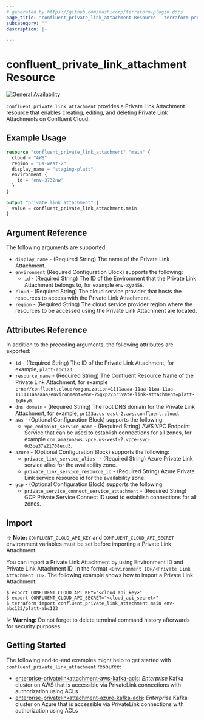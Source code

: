 ```yaml
---
# generated by https://github.com/hashicorp/terraform-plugin-docs
page_title: "confluent_private_link_attachment Resource - terraform-provider-confluent"
subcategory: ""
description: |-
  
---
```


# confluent_private_link_attachment Resource

[![General Availability](https://img.shields.io/badge/Lifecycle%20Stage-General%20Availability-%2345c6e8)](https://docs.confluent.io/cloud/current/api.html#section/Versioning/API-Lifecycle-Policy)

`confluent_private_link_attachment` provides a Private Link Attachment resource that enables creating, editing, and deleting Private Link Attachments on Confluent Cloud.

## Example Usage

```terraform
resource "confluent_private_link_attachment" "main" {
  cloud = "AWS"
  region = "us-west-2"
  display_name = "staging-platt"
  environment {
    id = "env-3732nw"
  }
}

output "private_link_attachment" {
  value = confluent_private_link_attachment.main
}
```

<!-- schema generated by tfplugindocs -->
## Argument Reference

The following arguments are supported:

- `display_name` - (Required String) The name of the Private Link Attachment.
- `environment` (Required Configuration Block) supports the following:
  - `id` - (Required String) The ID of the Environment that the Private Link Attachment belongs to, for example `env-xyz456`.
- `cloud` - (Required String) The cloud service provider that hosts the resources to access with the Private Link Attachment.
- `region` - (Required String) The cloud service provider region where the resources to be accessed using the Private Link Attachment are located.

## Attributes Reference

In addition to the preceding arguments, the following attributes are exported:

- `id` - (Required String) The ID of the Private Link Attachment, for example, `platt-abc123`.
- `resource_name` - (Required String) The Confluent Resource Name of the Private Link Attachment, for example `crn://confluent.cloud/organization=1111aaaa-11aa-11aa-11aa-111111aaaaaa/environment=env-75gxp2/private-link-attachment=platt-1q0ky0`.
- `dns_domain` - (Required String) The root DNS domain for the Private Link Attachment, for example, `pr123a.us-east-2.aws.confluent.cloud`.
- `aws` - (Optional Configuration Block) supports the following:
  - `vpc_endpoint_service_name` - (Required String) AWS VPC Endpoint Service that can be used to establish connections for all zones, for example `com.amazonaws.vpce.us-west-2.vpce-svc-0d3be37e21708ecd3`.
- `azure` - (Optional Configuration Block) supports the following:
  - `private_link_service_alias ` - (Required String) Azure Private Link service alias for the availability zone.
  - `private_link_service_resource_id` - (Required String) Azure Private Link service resource id for the availability zone.
- `gcp` - (Optional Configuration Block) supports the following:
  - `private_service_connect_service_attachment` - (Required String) GCP Private Service Connect ID used to establish connections for all zones.

## Import

-> **Note:** `CONFLUENT_CLOUD_API_KEY` and `CONFLUENT_CLOUD_API_SECRET` environment variables must be set before importing a Private Link Attachment.

You can import a Private Link Attachment by using Environment ID and Private Link Attachment ID, in the format `<Environment ID>/<Private Link Attachment ID>`. The following example shows how to import a Private Link Attachment:

```shell
$ export CONFLUENT_CLOUD_API_KEY="<cloud_api_key>"
$ export CONFLUENT_CLOUD_API_SECRET="<cloud_api_secret>"
$ terraform import confluent_private_link_attachment.main env-abc123/platt-abc123
```

!> **Warning:** Do not forget to delete terminal command history afterwards for security purposes.

## Getting Started
The following end-to-end examples might help to get started with `confluent_private_link_attachment` resource:
* [enterprise-privatelinkattachment-aws-kafka-acls](https://github.com/confluentinc/terraform-provider-confluent/tree/master/examples/configurations/enterprise-privatelinkattachment-aws-kafka-acls): _Enterprise_ Kafka cluster on AWS that is accessible via PrivateLink connections with authorization using ACLs
* [enterprise-privatelinkattachment-azure-kafka-acls](https://github.com/confluentinc/terraform-provider-confluent/tree/master/examples/configurations/enterprise-privatelinkattachment-azure-kafka-acls): _Enterprise_ Kafka cluster on Azure that is accessible via PrivateLink connections with authorization using ACLs
